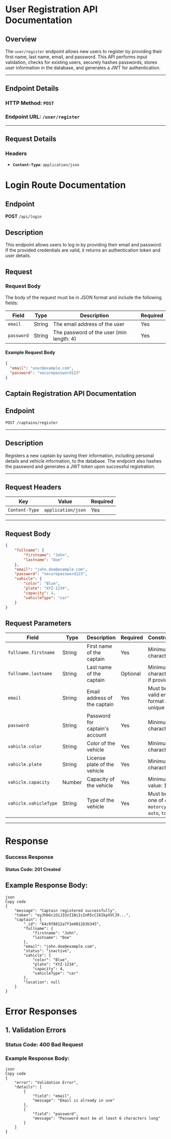 # **User Registration API Documentation**

## **Overview**
The `user/register` endpoint allows new users to register by providing their first name, last name, email, and password. This API performs input validation, checks for existing users, securely hashes passwords, stores user information in the database, and generates a JWT for authentication.

---

## **Endpoint Details**

### **HTTP Method**: `POST`

### **Endpoint URL**: `/user/register`

---

## **Request Details**

### **Headers**
- **`Content-Type`**: `application/json`




# Login Route Documentation

## Endpoint

**POST** `/api/login`

## Description

This endpoint allows users to log in by providing their email and password. If the provided credentials are valid, it returns an authentication token and user details.

## Request

### Request Body

The body of the request must be in JSON format and include the following fields:

| Field    | Type   | Description                                 | Required |
|----------|--------|---------------------------------------------|----------|
| `email`  | String | The email address of the user               | Yes      |
| `password` | String | The password of the user (min length: 4) | Yes      |

#### Example Request Body

```json
{
  "email": "user@example.com",
  "password": "securepassword123"
}
```











## Captain Registration API Documentation

## **Endpoint**
`POST /captains/register`

---

## **Description**
Registers a new captain by saving their information, including personal details and vehicle information, to the database. The endpoint also hashes the password and generates a JWT token upon successful registration.

---

## **Request Headers**
| Key            | Value              | Required |
| -------------- | ------------------ | -------- |
| `Content-Type` | `application/json` | Yes      |

---

## **Request Body**
```json
{
    "fullname": {
        "firstname": "John",
        "lastname": "Doe"
    },
    "email": "john.doe@example.com",
    "password": "securepassword123",
    "vahicle": {
        "color": "Blue",
        "plate": "XYZ-1234",
        "capacity": 4,
        "vahicleType": "car"
    }
}
```
## Request Parameters

| Field                 | Type   | Description                            | Required | Constraints                                |
|-----------------------|--------|----------------------------------------|----------|--------------------------------------------|
| `fullname.firstname`  | String | First name of the captain             | Yes      | Minimum 3 characters                       |
| `fullname.lastname`   | String | Last name of the captain              | Optional | Minimum 3 characters if provided           |
| `email`               | String | Email address of the captain          | Yes      | Must be a valid email format and unique    |
| `password`            | String | Password for captain's account        | Yes      | Minimum 6 characters                       |
| `vahicle.color`       | String | Color of the vehicle                  | Yes      | Minimum 3 characters                       |
| `vahicle.plate`       | String | License plate of the vehicle          | Yes      | Minimum 3 characters                       |
| `vahicle.capacity`    | Number | Capacity of the vehicle               | Yes      | Minimum value: 1                           |
| `vahicle.vahicleType` | String | Type of the vehicle                   | Yes      | Must be one of `car`, `motorcycle`, `auto`, `toto` |
---



# Response
### Success Response
#### Status Code: 201 Created
## Example Response Body:
```
json
Copy code
{
    "message": "Captain registered successfully",
    "token": "eyJhbGciOiJIUzI1NiIsInR5cCI6IkpXVCJ9...",
    "captain": {
        "_id": "64c9f8812a7f1e0012b3b345",
        "fullname": {
            "firstname": "John",
            "lastname": "Doe"
        },
        "email": "john.doe@example.com",
        "status": "inactive",
        "vahicle": {
            "color": "Blue",
            "plate": "XYZ-1234",
            "capacity": 4,
            "vahicleType": "car"
        },
        "location": null
    }
}
```
# Error Responses
## 1. Validation Errors
### Status Code: 400 Bad Request
### Example Response Body:
```
json
Copy code
{
    "error": "Validation Error",
    "details": [
        {
            "field": "email",
            "message": "Email is already in use"
        },
        {
            "field": "password",
            "message": "Password must be at least 6 characters long"
        }
    ]
}
```


##